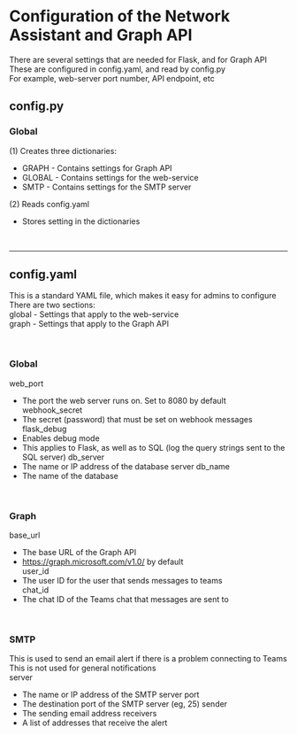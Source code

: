 # Configuration of the Network Assistant and Graph API
  There are several settings that are needed for Flask, and for Graph API  
  These are configured in config.yaml, and read by config.py  
  For example, web-server port number, API endpoint, etc  
  

## config.py
### Global
(1) Creates three dictionaries:  
* GRAPH - Contains settings for Graph API  
* GLOBAL - Contains settings for the web-service  
* SMTP - Contains settings for the SMTP server
    
(2) Reads config.yaml  
* Stores setting in the dictionaries  
    
    
    
&nbsp;<br>
- - - -
## config.yaml
  This is a standard YAML file, which makes it easy for admins to configure  
  There are two sections:  
    global - Settings that apply to the web-service  
    graph - Settings that apply to the Graph API  

&nbsp;<br>
### Global
web_port  
* The port the web server runs on. Set to 8080 by default  
webhook_secret  
* The secret (password) that must be set on webhook messages  
flask_debug
* Enables debug mode
* This applies to Flask, as well as to SQL (log the query strings sent to the SQL server)
db_server
* The name or IP address of the database server
db_name
* The name of the database

&nbsp;<br>
### Graph
base_url  
* The base URL of the Graph API  
* https://graph.microsoft.com/v1.0/ by default  
user_id  
* The user ID for the user that sends messages to teams  
chat_id  
* The chat ID of the Teams chat that messages are sent to  
  
&nbsp;<br>
### SMTP
This is used to send an email alert if there is a problem connecting to Teams  
This is not used for general notifications
&nbsp;<br>
server
* The name or IP address of the SMTP server
port
* The destination port of the SMTP server (eg, 25)
sender
* The sending email address
receivers
* A list of addresses that receive the alert


